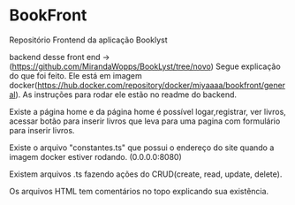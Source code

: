 # BookFront
Repositório Frontend da aplicação Booklyst

backend desse front end -> (https://github.com/MirandaWopps/BookLyst/tree/novo)
Segue explicação do que foi feito. Ele está em imagem docker(https://hub.docker.com/repository/docker/miyaaaa/bookfront/general). As instruções para rodar ele estão no readme do backend. 

Existe a página home e da página home é possível logar,registrar, ver livros, acessar botão para inserir livros que leva para uma pagina com formulário para inserir livros.

Existe o arquivo "constantes.ts" que possui  o endereço do site quando a imagem docker estiver rodando. (0.0.0.0:8080)

Existem arquivos .ts  fazendo ações do CRUD(create, read, update, delete). 

Os arquivos HTML tem comentários no topo explicando sua existência.

